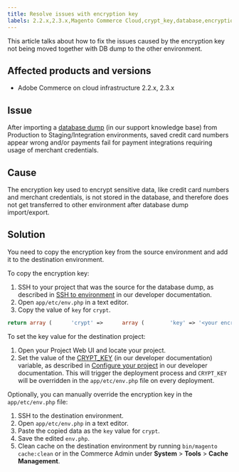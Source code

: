 ```yaml
---
title: Resolve issues with encryption key
labels: 2.2.x,2.3.x,Magento Commerce Cloud,crypt_key,database,encryption,how to,Adobe Commerce,cloud infrastructure
---
```


This article talks about how to fix the issues caused by the encryption key not being moved together with DB dump to the other environment.

## Affected products and versions

* Adobe Commerce on cloud infrastructure 2.2.x, 2.3.x

## Issue

After importing a [database dump](https://support.magento.com/hc/en-us/articles/360003254334-Create-database-dump-on-Cloud) (in our support knowledge base) from Production to Staging/Integration environments, saved credit card numbers appear wrong and/or payments fail for payment integrations requiring usage of merchant credentials.

## Cause

The encryption key used to encrypt sensitive data, like credit card numbers and merchant credentials, is not stored in the database, and therefore does not get transferred to other environment after database dump import/export.

## Solution

You need to copy the encryption key from the source environment and add it to the destination environment.

To copy the encryption key:

1. SSH to your project that was the source for the database dump, as described in [SSH to environment](https://devdocs.magento.com/guides/v2.3/cloud/env/environments-ssh.html#ssh) in our developer documentation.
1. Open `app/etc/env.php` in a text editor.
1. Copy the value of `key` for `crypt`.

```php    
return array (      'crypt' =>      array (        'key' => '<your encryption key>',       ),    );    
```    

To set the key value for the destination project:

1. Open your Project Web UI and locate your project.
1. Set the value of the [CRYPT\_KEY](https://devdocs.magento.com/guides/v2.2/cloud/env/variables-deploy.html?itm_source=devdocs&itm_medium=search_page&itm_campaign=federated_search&itm_term=CRYPT_KEY#crypt_key) (in our developer documentation) variable, as described in [Configure your project](https://devdocs.magento.com/guides/v2.2/cloud/project/project-webint-basic.html#project-conf-env-var) in our developer documentation. This will trigger the deployment process and `CRYPT_KEY` will be overridden in the `app/etc/env.php` file on every deployment.

Optionally, you can manually override the encryption key in the `app/etc/env.php` file:

1. SSH to the destination environment.
1. Open `app/etc/env.php` in a text editor.
1. Paste the copied data as the `key` value for `crypt`.
1. Save the edited `env.php`.
1. Clean cache on the destination environment by running `bin/magento cache:clean` or in the Commerce Admin under **System** > **Tools** > **Cache Management**.
